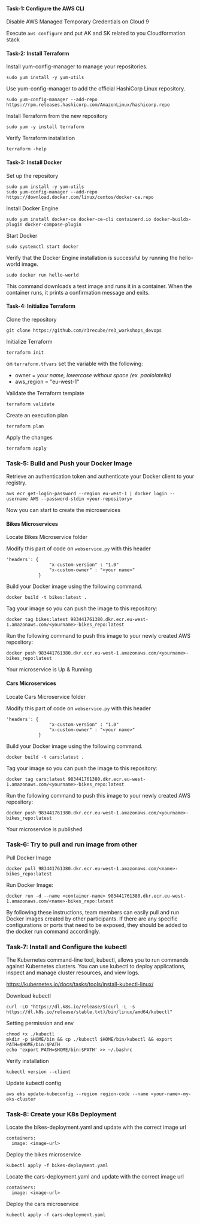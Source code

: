 #### Task-1: Configure the AWS CLI

Disable AWS Managed Temporary Credentials on Cloud 9

Execute `aws configure` and put AK and SK related to you Cloudformation stack

#### Task-2: Install Terraform

Install yum-config-manager to manage your repositories.

```
sudo yum install -y yum-utils
```

Use yum-config-manager to add the official HashiCorp Linux repository.

```
sudo yum-config-manager --add-repo https://rpm.releases.hashicorp.com/AmazonLinux/hashicorp.repo
```

Install Terraform from the new repository

```
sudo yum -y install terraform
```

Verify Terraform installation

```
terraform -help
```
#### Task-3: Install Docker

Set up the repository

```
sudo yum install -y yum-utils
sudo yum-config-manager --add-repo https://download.docker.com/linux/centos/docker-ce.repo
```

Install Docker Engine

```
sudo yum install docker-ce docker-ce-cli containerd.io docker-buildx-plugin docker-compose-plugin
```

Start Docker


```
sudo systemctl start docker
```

Verify that the Docker Engine installation is successful by running the hello-world image.

```
sudo docker run hello-world
```

This command downloads a test image and runs it in a container. When the container runs, it prints a confirmation message and exits.

#### Task-4: Initialize Terraform

Clone the repository

```
git clone https://github.com/r3recube/re3_workshops_devops
```

Initialize Terraform

```
terraform init
```

on `terraform.tfvars` set the variable with the following:
- owner = *your name, lowercase without space (ex. paololatella)*
- aws_region = "eu-west-1"

Validate the Terraform template

```
terraform validate
```

Create an execution plan

```
terraform plan
```

Apply the changes

```
terraform apply
```

### Task-5: Build and Push your Docker Image

Retrieve an authentication token and authenticate your Docker client to your registry.

`aws ecr get-login-password --region eu-west-1 | docker login --username AWS --password-stdin <your-repository>`

Now you can start to create the microservices

#### Bikes Microservices
Locate Bikes Microservice folder

Modify this part of code on `webservice.py` with this header

```
'headers': {
                "x-custom-version" : "1.0"
                "x-custom-owner" : "<your name>"
            }
```

Build your Docker image using the following command.

`docker build -t bikes:latest .`

Tag your image so you can push the image to this repository:

`docker tag bikes:latest 983441761380.dkr.ecr.eu-west-1.amazonaws.com/<yourname>-bikes_repo:latest`

Run the following command to push this image to your newly created AWS repository:

`docker push 983441761380.dkr.ecr.eu-west-1.amazonaws.com/<yourname>-bikes_repo:latest` 

Your microservice is Up & Running

#### Cars Microservices
Locate Cars Microservice folder

Modify this part of code on `webservice.py` with this header

```
'headers': {
                "x-custom-version" : "1.0"
                "x-custom-owner" : "<your name>"
            }
```

Build your Docker image using the following command.

`docker build -t cars:latest .`

Tag your image so you can push the image to this repository:

`docker tag cars:latest 983441761380.dkr.ecr.eu-west-1.amazonaws.com/<yourname>-bikes_repo:latest`

Run the following command to push this image to your newly created AWS repository:

`docker push 983441761380.dkr.ecr.eu-west-1.amazonaws.com/<yourname>-bikes_repo:latest` 

Your microservice is published

### Task-6: Try to pull and run image from other

Pull Docker Image

```
docker pull 983441761380.dkr.ecr.eu-west-1.amazonaws.com/<name>-bikes_repo:latest
```

Run Docker Image:

```
docker run -d --name <container-name> 983441761380.dkr.ecr.eu-west-1.amazonaws.com/<name>-bikes_repo:latest
```

By following these instructions, team members can easily pull and run Docker images created by other participants. If there are any specific configurations or ports that need to be exposed, they should be added to the docker run command accordingly.

### Task-7: Install and Configure the kubectl
The Kubernetes command-line tool, kubectl, allows you to run commands against Kubernetes clusters. You can use kubectl to deploy applications, inspect and manage cluster resources, and view logs.

https://kubernetes.io/docs/tasks/tools/install-kubectl-linux/

Download kubectl

```
curl -LO "https://dl.k8s.io/release/$(curl -L -s https://dl.k8s.io/release/stable.txt)/bin/linux/amd64/kubectl"
```

Setting permission and env

```
chmod +x ./kubectl
mkdir -p $HOME/bin && cp ./kubectl $HOME/bin/kubectl && export PATH=$HOME/bin:$PATH
echo 'export PATH=$HOME/bin:$PATH' >> ~/.bashrc
```

Verify installation

```
kubectl version --client
```

Update kubectl config

```
aws eks update-kubeconfig --region region-code --name <your-name>-my-eks-cluster
```

### Task-8: Create your K8s Deployment
Locate the bikes-deployment.yaml and update with the correct image url

```
containers:
  image: <image-url>
```

Deploy the bikes microservice

```
kubectl apply -f bikes-deployment.yaml
```

Locate the cars-deployment.yaml and update with the correct image url

```
containers:
  image: <image-url>
```

Deploy the cars microservice

```
kubectl apply -f cars-deployment.yaml
```

